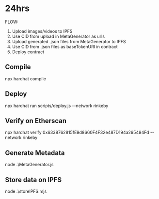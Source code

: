 # 24hrs

FLOW:
1. Upload images/videos to IPFS
2. Use CID from upload in MetaGenerator as urls
3. Upload generated .json files from MetaGenerator to IPFS
4. Use CID from .json files as baseTokenURI in contract
5. Deploy contract

## Compile
npx hardhat compile

## Deploy
npx hardhat run scripts/deploy.js --network rinkeby

## Verify on Etherscan
npx hardhat verify 0x6338762815fE9d8660F4F32e487D194a295494Fd --network rinkeby

## Generate Metadata
node .\MetaGenerator.js

## Store data on IPFS
node .\storeIPFS.mjs
